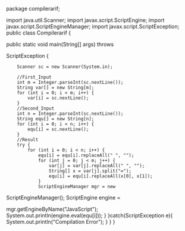 package compilerarif;

import java.util.Scanner;
import javax.script.ScriptEngine;
import javax.script.ScriptEngineManager;
import javax.script.ScriptException;
public class Compilerarif {

   public static void main(String[] args) throws 

ScriptException {

        Scanner sc = new Scanner(System.in);

        //First_Input
        int m = Integer.parseInt(sc.nextLine());
        String var[] = new String[m];
        for (int i = 0; i < m; i++) {
            var[i] = sc.nextLine();
        }
        //Second_Input
        int n = Integer.parseInt(sc.nextLine());
        String equ[] = new String[n];
        for (int i = 0; i < n; i++) {
            equ[i] = sc.nextLine();
        }
        //Result
        try {
            for (int i = 0; i < n; i++) {
                equ[i] = equ[i].replaceAll(" ", "");
                for (int j = 0; j < m; j++) {
                    var[j] = var[j].replaceAll(" ", "");
                    String[] x = var[j].split("=");
                    equ[i] = equ[i].replaceAll(x[0], x[1]);
                }
                ScriptEngineManager mgr = new 

ScriptEngineManager();
                ScriptEngine engine = 

mgr.getEngineByName("JavaScript");
                System.out.println(engine.eval(equ[i]));
            }
        }catch(ScriptException e){
            System.out.println("Compilation Error");
        }
    }
}

